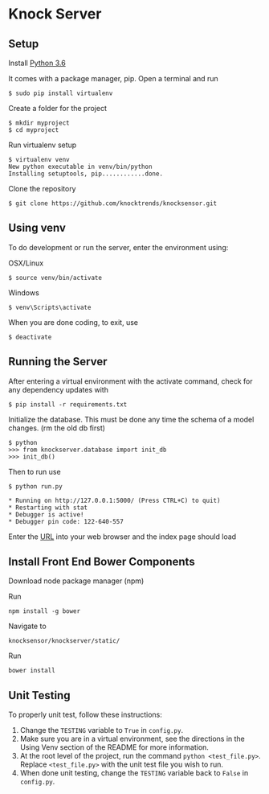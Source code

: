 # Knock Server

## Setup

Install [Python 3.6](https://www.python.org/downloads/)

It comes with a package manager, pip. Open a terminal and run
```
$ sudo pip install virtualenv
```

Create a folder for the project
```
$ mkdir myproject
$ cd myproject
```

Run virtualenv setup
```
$ virtualenv venv
New python executable in venv/bin/python
Installing setuptools, pip............done.
```

Clone the repository
```
$ git clone https://github.com/knocktrends/knocksensor.git
```

## Using venv

To do development or run the server, enter the environment using:

OSX/Linux
```
$ source venv/bin/activate
```

Windows
```
$ venv\Scripts\activate
```

When you are done coding, to exit, use
```
$ deactivate
```

## Running the Server
After entering a virtual environment with the activate command, check for any dependency updates with

```
$ pip install -r requirements.txt
```

Initialize the database. This must be done any time the schema of a model changes. (rm the old db first)
```
$ python
>>> from knockserver.database import init_db
>>> init_db()
```

Then to run use
```
$ python run.py

* Running on http://127.0.0.1:5000/ (Press CTRL+C) to quit)
* Restarting with stat
* Debugger is active!
* Debugger pin code: 122-640-557
```

Enter the [URL](http://127.0.0.1:5000/) into your web browser and the index page should load


## Install Front End Bower Components
Download node package manager (npm)

Run
```
npm install -g bower
```

Navigate to
```
knocksensor/knockserver/static/
```

Run
```
bower install
```

## Unit Testing

To properly unit test, follow these instructions:
1. Change the ```TESTING``` variable to ```True``` in ```config.py```.
2. Make sure you are in a virtual environment, see the directions in the Using Venv section of the README for more information.
3. At the root level of the project, run the command ```python <test_file.py>```.  Replace ```<test_file.py>``` with the unit test file you wish to run.
4. When done unit testing, change the ```TESTING``` variable back to ```False``` in ```config.py```.